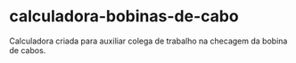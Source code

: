# calculadora-bobinas-de-cabo
Calculadora criada para auxiliar colega de trabalho na checagem da bobina de cabos.
